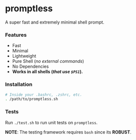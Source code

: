 # promptless

A super fast and extremely minimal shell prompt.

### Features

- Fast
- Minimal
- Lightweight
- Pure Shell (*no external commands*)
- No Dependencies
- **Works in all shells (*that use `$PS1`*).**

### Installation

```sh
# Inside your .bashrc, .zshrc, etc.
. /path/to/promptless.sh
```

### Tests

Run `./test.sh` to run unit tests on `promptless`.

**NOTE**: The testing framework requires `bash` since its **ROBUST**.
